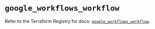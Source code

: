 # `google_workflows_workflow`

Refer to the Terraform Registry for docs: [`google_workflows_workflow`](https://registry.terraform.io/providers/hashicorp/google-beta/6.14.0/docs/resources/google_workflows_workflow).
